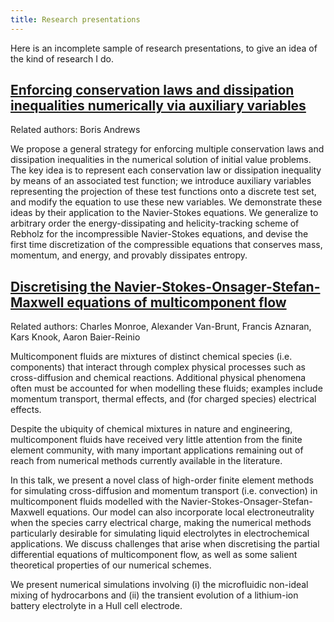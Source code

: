 ```yaml
---
title: Research presentations
---
```


Here is an incomplete sample of research presentations, to give an idea of the kind of research I do.

<h2><a href="{{site.url}}/files/talks/structure_in_time.pdf">Enforcing conservation laws and dissipation inequalities numerically via auxiliary variables</a></h2>

<p>Related authors: Boris Andrews</p>

<p>We propose a general strategy for enforcing multiple conservation laws and dissipation inequalities in the numerical solution of initial value problems. The key idea is to represent each conservation law or dissipation inequality by means of an associated test function; we introduce auxiliary variables representing the projection of these test functions onto a discrete test set,
and modify the equation to use these new variables. We demonstrate these ideas by their application to the Navier-Stokes equations. We generalize to arbitrary order the energy-dissipating and
helicity-tracking scheme of Rebholz for the incompressible Navier-Stokes equations, and devise the
first time discretization of the compressible equations that conserves mass, momentum, and energy,
and provably dissipates entropy.</p>


<h2><a href="{{site.url}}/files/talks/multicomponent_flows.pdf">Discretising the Navier-Stokes-Onsager-Stefan-Maxwell equations of multicomponent flow</a></h2>

<p>Related authors: Charles Monroe, Alexander Van-Brunt, Francis Aznaran, Kars Knook, Aaron Baier-Reinio</p>

<p>Multicomponent fluids are mixtures of distinct chemical species (i.e. components) that interact through complex physical processes such as cross-diffusion and chemical reactions. Additional physical phenomena often must be accounted for when modelling these fluids; examples include momentum transport, thermal effects, and (for charged species) electrical effects.

Despite the ubiquity of chemical mixtures in nature and engineering, multicomponent fluids have received very little attention from the finite element community, with many important applications remaining out of reach from numerical methods currently available in the literature.

In this talk, we present a novel class of high-order finite element methods for simulating cross-diffusion and momentum transport (i.e. convection) in multicomponent fluids modelled with the Navier-Stokes-Onsager-Stefan-Maxwell equations. Our model can also incorporate local electroneutrality when the species carry electrical charge, making the numerical methods particularly desirable for simulating liquid electrolytes in electrochemical applications. We discuss challenges that arise when discretising the partial differential equations of multicomponent flow, as well as some salient theoretical properties of our numerical schemes.

We present numerical simulations involving (i) the microfluidic non-ideal mixing of hydrocarbons and (ii) the transient evolution of a lithium-ion battery electrolyte in a Hull cell electrode. </p>

